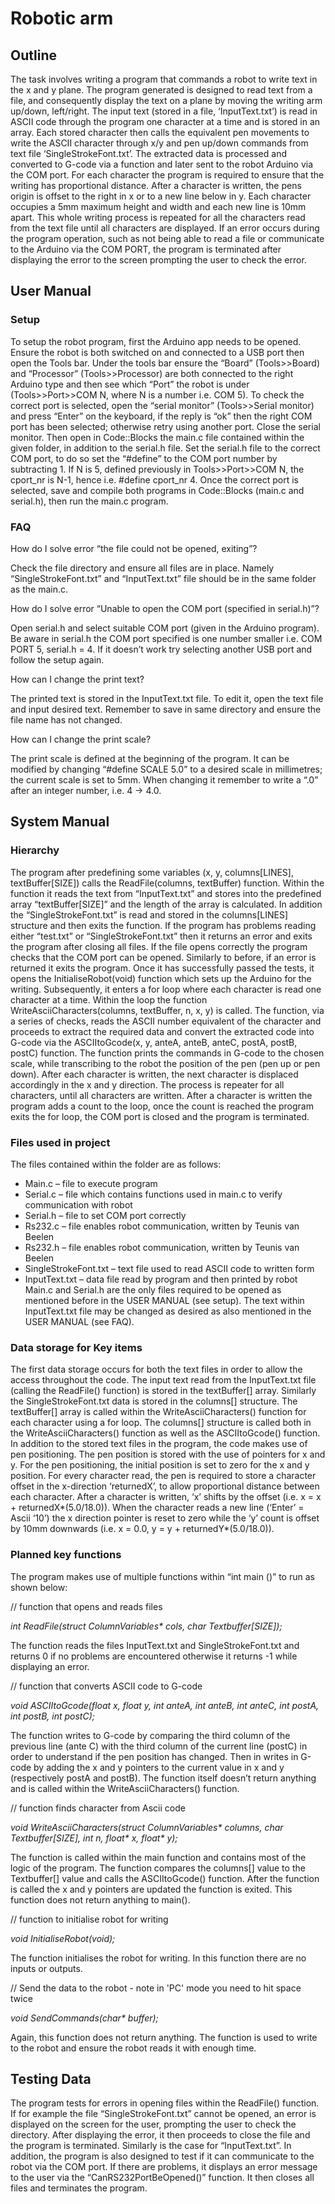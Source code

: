 # Robotic arm

<h2>Outline</h2>
<p>The task involves writing a program that commands a robot to write text in the x and y plane. The program generated is designed to read text from a file, and consequently display the text on a plane by moving the writing arm up/down, left/right. 
The input text (stored in a file, ‘InputText.txt’) is read in ASCII code through the program one character at a time and is stored in an array. Each stored character then calls the equivalent pen movements to write the ASCII character through x/y and pen up/down commands from text file ‘SingleStrokeFont.txt’. The extracted data is processed and converted to G-code via a function and later sent to the robot Arduino via the COM port. For each character the program is required to ensure that the writing has proportional distance. After a character is written, the pens origin is offset to the right in x or to a new line below in y. Each character occupies a 5mm maximum height and width and each new line is 10mm apart. This whole writing process is repeated for all the characters read from the text file until all characters are displayed.
If an error occurs during the program operation, such as not being able to read a file or communicate to the Arduino via the COM PORT, the program is terminated after displaying the error to the screen prompting the user to check the error.</p>

<h2>User Manual</h2>

<h3>Setup</h3>
<p>To setup the robot program, first the Arduino app needs to be opened. Ensure the robot is both switched on and connected to a USB port then open the Tools bar. Under the tools bar ensure the “Board” (Tools>>Board) and “Processor” (Tools>>Processor) are both connected to the right Arduino type and then see which “Port” the robot is under (Tools>>Port>>COM N, where N is a number i.e. COM 5). To check the correct port is selected, open the “serial monitor” (Tools>>Serial monitor) and press “Enter” on the keyboard, if the reply is “ok” then the right COM port has been selected; otherwise retry using another port. Close the serial monitor.
Then open in Code::Blocks the main.c file contained within the given folder, in addition to the serial.h file. Set the serial.h file to the correct COM port, to do so set the “#define” to the COM port number by subtracting 1. If N is 5, defined previously in Tools>>Port>>COM N, the cport_nr is N-1, hence i.e. #define cport_nr 4.
Once the correct port is selected, save and compile both programs in Code::Blocks (main.c and serial.h), then run the main.c program.
</p>

<h3>FAQ</h3>
<p>How do I solve error “the file could not be opened, exiting”?</p>
<p>Check the file directory and ensure all files are in place. Namely “SingleStrokeFont.txt” and “InputText.txt” file should be in the same folder as the main.c.</p>

<p>How do I solve error “Unable to open the COM port (specified in serial.h)”?</p>
<p>Open serial.h and select suitable COM port (given in the Arduino program). Be aware in serial.h the COM port specified is one number smaller i.e. COM PORT 5, serial.h = 4. If it doesn’t work try selecting another USB port and follow the setup again.</p>

<p>How can I change the print text?</p>
<p>The printed text is stored in the InputText.txt file. To edit it, open the text file and input desired text. Remember to save in same directory and ensure the file name has not changed.</p>

<p>How can I change the print scale?</p>
<p>The print scale is defined at the beginning of the program. It can be modified by changing “#define SCALE 5.0” to a desired scale in millimetres; the current scale is set to 5mm. When changing it remember to write a “.0” after an integer number, i.e. 4 -> 4.0.</p>

<h2>System Manual</h2>

<h3>Hierarchy</h3>
<p>The program after predefining some variables (x, y, columns[LINES], textBuffer[SIZE]) calls the ReadFile(columns, textBuffer) function. Within the function it reads the text from “InputText.txt” and stores into the predefined array “textBuffer[SIZE]” and the length of the array is calculated. In addition the “SingleStrokeFont.txt” is read and stored in the columns[LINES] structure and then exits the function. If the program has problems reading either “test.txt” or “SingleStrokeFont.txt” then it returns an error and exits the program after closing all files.
If the file opens correctly the program checks that the COM port can be opened. Similarly to before, if an error is returned it exits the program. Once it has successfully passed the tests, it opens the InitialiseRobot(void) function which sets up the Arduino for the writing. Subsequently, it enters a for loop where each character is read one character at a time. Within the loop the function WriteAsciiCharacters(columns, textBuffer, n, x, y) is called. The function, via a series of checks, reads the ASCII number equivalent of the character and proceeds to extract the required data and convert the extracted code into G-code via the ASCIItoGcode(x, y, anteA, anteB, anteC, postA, postB, postC) function. The function prints the commands in G-code to the chosen scale, while transcribing to the robot the position of the pen (pen up or pen down). After each character is written, the next character is displaced accordingly in the x and y direction.
The process is repeater for all characters, until all characters are written. After a character is written the program adds a count to the loop, once the count is reached the program exits the for loop, the COM port is closed and the program is terminated.</p>

<h3>Files used in project</h3>
<p>The files contained within the folder are as follows:</p>
<ul>
    <li>Main.c – file to execute program</li>
    <li>Serial.c – file which contains functions used in main.c to verify communication with robot</li>
    <li>Serial.h – file to set COM port correctly</li>
    <li>Rs232.c – file enables robot communication, written by Teunis van Beelen</li>
    <li>Rs232.h – file enables robot communication, written by Teunis van Beelen</li>
    <li>SingleStrokeFont.txt – text file used to read ASCII code to written form</li>
    <li>InputText.txt – data file read by program and then printed by robot Main.c and Serial.h are the only files required to be opened as mentioned before in the USER MANUAL (see setup). The text within InputText.txt file may be changed as desired as also mentioned in the USER MANUAL (see FAQ).</li>
</ul>

<h3>Data storage for Key items</h3>
<p>The first data storage occurs for both the text files in order to allow the access throughout the code. The input text read from the InputText.txt file (calling the ReadFile() function) is stored in the textBuffer[] array. Similarly the SingleStrokeFont.txt data is stored in the columns[] structure. The textBuffer[] array is called within the WriteAsciiCharacters() function for each character using a for loop. The columns[] structure is called both in the WriteAsciiCharacters() function as well as the ASCIItoGcode() function.
In addition to the stored text files in the program, the code makes use of pen positioning. The pen position is stored with the use of pointers for x and y. For the pen positioning, the initial position is set to zero for the x and y position. For every character read, the pen is required to store a character offset in the x-direction ‘returnedX’, to allow proportional distance between each character. After a character is written, ‘x’ shifts by the offset (i.e. x = x + returnedX*(5.0/18.0)). When the character reads a new line (‘Enter’ = Ascii ‘10’) the x direction pointer is reset to zero while the ‘y’ count is offset by 10mm downwards (i.e. x = 0.0, y = y + returnedY*(5.0/18.0)).</p>

<h3>Planned key functions</h3>
<p>The program makes use of multiple functions within “int main ()” to run as shown below:</p>

<p>// function that opens and reads files</p>
<p><em>int ReadFile(struct ColumnVariables* cols, char Textbuffer[SIZE]);</em></p>
<p>The function reads the files InputText.txt and SingleStrokeFont.txt and returns 0 if no problems are encountered otherwise it returns -1 while displaying an error.</p>

<p>// function that converts ASCII code to G-code</p>
<p><em>void ASCIItoGcode(float x, float y, int anteA, int anteB, int anteC, int postA, int postB, int postC);</em></p>
<p>The function writes to G-code by comparing the third column of the previous line (ante C) with the third column of the current line (postC) in order to understand if the pen position has changed. Then in writes in G-code by adding the x and y pointers to the current value in x and y (respectively postA and postB). The function itself doesn’t return anything and is called within the WriteAsciiCharacters() function.</p>

<p>// function finds character from Ascii code</p>
<p><em>void WriteAsciiCharacters(struct ColumnVariables* columns, char Textbuffer[SIZE], int n, float* x, float* y);</em></p>
<p>The function is called within the main function and contains most of the logic of the program. The function compares the columns[] value to the Textbuffer[] value and calls the ASCIItoGcode() function. After the function is called the x and y pointers are updated the function is exited. This function does not return anything to main().</p>

<p>// function to initialise robot for writing</p>
<p><em>void InitialiseRobot(void);</em></p>
<p>The function initialises the robot for writing. In this function there are no inputs or outputs.</p>

<p>// Send the data to the robot - note in 'PC' mode you need to hit space twice</p>
<p><em>void SendCommands(char* buffer);</em></p>
<p>Again, this function does not return anything. The function is used to write to the robot and ensure the robot reads it with enough time.</p>


<h2>Testing Data</h2>
<p>The program tests for errors in opening files within the ReadFile() function. If for example the file “SingleStrokeFont.txt” cannot be opened, an error is displayed on the screen for the user, prompting the user to check the directory. After displaying the error, it then proceeds to close the file and the program is terminated. Similarly is the case for “InputText.txt”.
In addition, the program is also designed to test if it can communicate to the robot via the COM port. If there are problems, it displays an error message to the user via the “CanRS232PortBeOpened()” function. It then closes all files and terminates the program.</p>